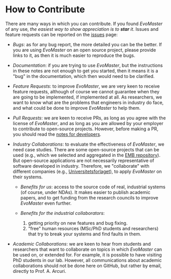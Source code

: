 # How to Contribute

There are many ways in which you can contribute.
If you found _EvoMaster_ of any use, _the easiest
way to show appreciation is to **star** it_.
Issues and feature requests can be reported on
the [issues](https://github.com/EMResearch/EvoMaster/issues) page:  
  
* *Bugs*: as for any bug report, the more detailed
  you can be the better.
  If you are using _EvoMaster_ on an open source project,
  please provide links to it, as then it is much easier
  to reproduce the bugs.
  
* *Documentation*: if you are trying to use _EvoMaster_, but the instructions
  in these notes are not enough to get you started, 
  then it means it is a "bug" in the documentation, which then would need
  to be clarified. 
  
* *Feature Requests*: to improve _EvoMaster_,
  we are very keen to receive feature requests, although of course we cannot
  guarantee when they are going to be implemented, if implemented at all. 
  As researchers, we want to know what are the problems that engineers in industry
  do face, and what could be done to improve _EvoMaster_ to help them.
  
  
* *Pull Requests*: we are keen to receive PRs, as long as you agree
  with the license of _EvoMaster_, and as long as you are allowed by your employer to contribute
  to open-source projects. However, before making a PR, you should read
  the [notes for developers](for_developers.md).  


* *Industry Collaborations*: to evaluate the effectiveness of _EvoMaster_, we need case studies.
  There are some open-source projects that can be used (e.g., which we selected and aggregated in the
  [EMB repository](https://github.com/EMResearch/EMB)).
  But open-source applications are not necessarily representative of software developed in industry.
  Therefore, we "collaborate" with different companies (e.g., [Universitetsforlaget](https://www.universitetsforlaget.no/)),
  to apply _EvoMaster_ on their systems.
      
  * *Benefits for us*: access to the source code of real, industrial systems (of course, under NDAs). 
    It makes easier to publish academic papers, and to get funding from the research councils
    to improve _EvoMaster_ even further.  
  * *Benefits for the industrial collaborators*: 
    
    1. getting priority on new features and bug fixing.
    2. "free" human resources (MSc/PhD students and researchers) that try to break your systems and
        find faults in them.    
    
* *Academic Collaborations*: we are keen to hear from students and researchers that want to 
  collaborate on topics in which _EvoMaster_ can be used on, or extended for.
  For example, it is possible to have visiting PhD students in our lab.
  However, all communications about academic collaborations should not be done here on GitHub,
  but rather by email, directly to Prof. A. Arcuri. 

